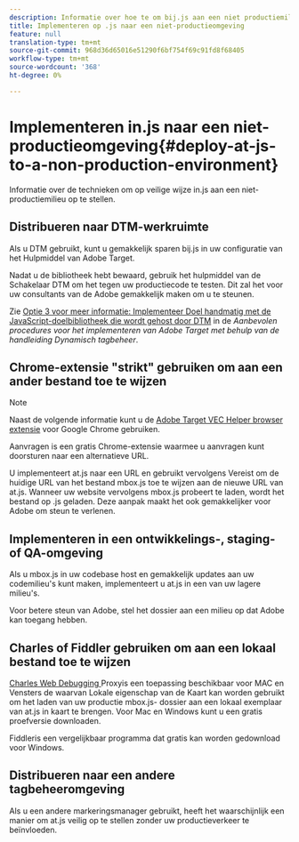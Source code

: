 ```yaml
---
description: Informatie over hoe te om bij.js aan een niet productiemilieu veilig op te stellen.
title: Implementeren op .js naar een niet-productieomgeving
feature: null
translation-type: tm+mt
source-git-commit: 968d36d65016e51290f6bf754f69c91fd8f68405
workflow-type: tm+mt
source-wordcount: '368'
ht-degree: 0%

---
```



# Implementeren in.js naar een niet-productieomgeving{#deploy-at-js-to-a-non-production-environment}

Informatie over de technieken om op veilige wijze in.js aan een niet-productiemilieu op te stellen.

## Distribueren naar DTM-werkruimte

Als u DTM gebruikt, kunt u gemakkelijk sparen bij.js in uw configuratie van het Hulpmiddel van Adobe Target.

Nadat u de bibliotheek hebt bewaard, gebruik het hulpmiddel van de Schakelaar DTM om het tegen uw productiecode te testen. Dit zal het voor uw consultants van de Adobe gemakkelijk maken om u te steunen.

Zie [Optie 3 voor meer informatie: Implementeer Doel handmatig met de JavaScript-doelbibliotheek die wordt gehost door DTM](https://experienceleague.adobe.com/docs/dtm/implementing/target/add-target/t-implementing-target-manually-js-hosted-dtm.html) in de *Aanbevolen procedures voor het implementeren van Adobe Target met behulp van de handleiding Dynamisch tagbeheer*.

## Chrome-extensie &quot;strikt&quot; gebruiken om aan een ander bestand toe te wijzen

>[!NOTE]
>
>Naast de volgende informatie kunt u de [Adobe Target VEC Helper browser extensie](/help/c-experiences/c-visual-experience-composer/r-troubleshoot-composer/vec-helper-browser-extension.md) voor Google Chrome gebruiken.

[](https://chrome.google.com/webstore/detail/requestly/mdnleldcmiljblolnjhpnblkcekpdkpa?hl=en) Aanvragen is een gratis Chrome-extensie waarmee u aanvragen kunt doorsturen naar een alternatieve URL.

U implementeert at.js naar een URL en gebruikt vervolgens Vereist om de huidige URL van het bestand mbox.js toe te wijzen aan de nieuwe URL van at.js. Wanneer uw website vervolgens mbox.js probeert te laden, wordt het bestand op .js geladen. Deze aanpak maakt het ook gemakkelijker voor Adobe om steun te verlenen.

## Implementeren in een ontwikkelings-, staging- of QA-omgeving

Als u mbox.js in uw codebase host en gemakkelijk updates aan uw codemilieu&#39;s kunt maken, implementeert u at.js in een van uw lagere milieu&#39;s.

Voor betere steun van Adobe, stel het dossier aan een milieu op dat Adobe kan toegang hebben.

## Charles of Fiddler gebruiken om aan een lokaal bestand toe te wijzen

[Charles Web Debugging ](https://www.charlesproxy.com/) Proxyis een toepassing beschikbaar voor MAC en Vensters de waarvan Lokale eigenschap van de Kaart kan worden gebruikt om het laden van uw productie mbox.js- dossier aan een lokaal exemplaar van at.js in kaart te brengen. Voor Mac en Windows kunt u een gratis proefversie downloaden.

[](https://www.telerik.com/fiddler) Fiddleris een vergelijkbaar programma dat gratis kan worden gedownload voor Windows.

## Distribueren naar een andere tagbeheeromgeving

Als u een andere markeringsmanager gebruikt, heeft het waarschijnlijk een manier om at.js veilig op te stellen zonder uw productieverkeer te beïnvloeden.